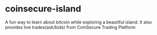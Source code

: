 # coinsecure-island
A fun way to learn about bitcoin while exploring a beautiful island. It also provides live trades(ask/bids) from CoinSecure Trading Platform
